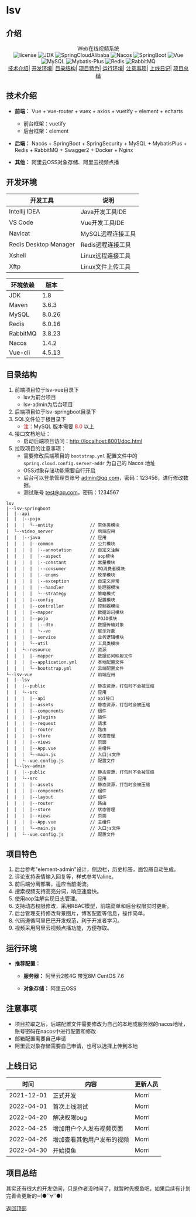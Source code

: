 # lsv

## 介绍
<div align="center">Web在线视频系统</div>

<div align="center">
    <a href="https://gitee.com/lhMorri/personal-blog" style="text-decoration: none;" onMouseOver="text-decoration: none;">
         <img src="https://img.shields.io/badge/license-Apache--2.0-informational" alt="license" />
         <img src="https://img.shields.io/badge/JDK-1.8%2B-brightgreen" alt="JDK" />
        <img src="https://img.shields.io/badge/SpringCloudAlibaba-2.2.1.RELEASE-brightgreen" alt="SpringCloudAlibaba" />
        <img src="https://img.shields.io/badge/Nacos-1.4.2-brightgreen" alt="Nacos" />
         <img src="https://img.shields.io/badge/SpringBoot-2.2.6.RELEASE-brightgreen" alt="SpringBoot" />
         <img src="https://img.shields.io/badge/Vue-2.6.11-brightgreen" alt="Vue" />
         <img src="https://img.shields.io/badge/MySQL-8.0.26-brightgreen" alt="MySQL" />
         <img src="https://img.shields.io/badge/Mybatis--Plus-3.4.1-brightgreen" alt="Mybatis-Plus" />
         <img src="https://img.shields.io/badge/Redis-6.0.16-brightgreen" alt="Redis" />
         <img src="https://img.shields.io/badge/RabbitMQ-3.8.23-brightgreen" alt="RabbitMQ" />
    </a>
</div>
<div align="center">
    <a href="#技术介绍">技术介绍</a>|
    <a href="#开发环境">开发环境</a>|
    <a href="#目录结构">目录结构</a>|
    <a href="#项目特色">项目特色</a>|
    <a href="#运行环境">运行环境</a>|
    <a href="#注意事项">注意事项</a>|
    <a href="#上线日记">上线日记</a>|
    <a href="#项目总结">项目总结</a>
</div>

## 技术介绍

- **前端：** Vue + vue-router + vuex + axios + vuetify + element + echarts
  - 前台框架：vuetify
  - 后台框架：element

- **后端：** Nacos + SpringBoot + SpringSecurity + MySQL + MybatisPlus + Redis + RabbitMQ + Swagger2 + Docker + Nginx
- **其他：** 阿里云OSS对象存储、阿里云视频点播 

## 开发环境

| 开发工具              | 说明              |
| --------------------- | ----------------- |
| Intellij IDEA         | Java开发工具IDE   |
| VS Code               | Vue开发工具IDE    |
| Navicat               | MySQL远程连接工具 |
| Redis Desktop Manager | Redis远程连接工具 |
| Xshell                | Linux远程连接工具 |
| Xftp                  | Linux文件上传工具 |

| 环境依赖 | 版本   |
| -------- | ------ |
| JDK      | 1.8    |
| Maven    | 3.6.3  |
| MySQL    | 8.0.26 |
| Redis    | 6.0.16 |
| RabbitMQ | 3.8.23 |
| Nacos    | 1.4.2  |
| Vue-cli  | 4.5.13 |

## 目录结构

1.  前端项目位于lsv-vue目录下
    - lsv为前台项目
    - lsv-admin为后台项目
2.  后端项目位于lsv-springboot目录下
3.  SQL文件位于根目录下
    - <span style='color: red'>注</span>：MySQL 版本需要 <span style='color: red'>8.0</span> 以上
4.  接口文档地址：
    - 启动后端项目访问：[http://localhost:8001/doc.html](http://localhost:8001/doc.html)
5.  拉取项目的注意事项：
    - 需要修改后端项目的 `bootstrap.yml` 配置文件中的 `spring.cloud.config.server-addr` 为自己的 Nacos 地址
    - OSS对象存储功能需要自行开启
    - 后台可以登录管理员账号 admin@qq.com，密码：123456，进行修改数据。
    - 测试账号 test@qq.com，密码：1234567

```
lsv
|--lsv-springboot
|  |--api
|  |  |--pojo
|  |  |  └--entity				// 实体类模块
|  └--video_server				// 后端应用
|  |  |--java					// 应用
|  |  |  |--common				// 公共模块
|  |  |  |  |--annotation		// 自定义注解
|  |  |  |  |--aspect			// aop模块
|  |  |  |  |--constant			// 常量模块
|  |  |  |  |--consumer			// MQ消费者模块
|  |  |  |  |--enums			// 枚举模块
|  |  |  |  |--exception		// 自定义异常
|  |  |  |  |--handler			// 处理器模块
|  |  |  |  └--strategy			// 策略模式
|  |  |  |--config				// 配置模块
|  |  |  |--controller			// 控制器模块
|  |  |  |--mapper				// 数据访问模块
|  |  |  |--pojo				// POJO模块
|  |  |  |  |--dto				// 数据传输对象
|  |  |  |  └--vo				// 展示对象
|  |  |  |--service				// 业务逻辑模块
|  |  |  └--util				// 工具类模块
|  |  └--resource				// 资源
|  |  |  |--mapper				// 数据访问映射文件
|  |  |  |--application.yml		// 本地配置文件
|  |  |  └--bootstrap.yml		// 云端配置文件
└--lsv-vue						// 前端应用
|  |--lsv
|  |  |--public					// 静态资源，打包时不会被压缩
|  |  └--src					// 应用
|  |  |  |--api					// api接口
|  |  |  |--assets				// 静态资源，打包时会被压缩
|  |  |  |--components			// 组件
|  |  |  |--plugins				// 插件
|  |  |  |--request				// 请求
|  |  |  |--router				// 路由
|  |  |  |--store				// 状态管理
|  |  |  |--views				// 页面
|  |  |  |--App.vue				// 主组件
|  |  |  └--main.js				// 入口js文件
|  |  └--vue.config.js			// 配置文件
|  └--lsv-admin
|  |  |--public					// 静态资源，打包时不会被压缩
|  |  └--src					// 应用
|  |  |  |--assets				// 静态资源，打包时会被压缩
|  |  |  |--components			// 组件
|  |  |  |--layout				// 组件
|  |  |  |--router				// 路由
|  |  |  |--store				// 状态管理
|  |  |  |--views				// 页面
|  |  |  |--App.vue				// 主组件
|  |  |  └--main.js				// 入口js文件
|  |  └--vue.config.js			// 配置文件
```

## 项目特色

1.  后台参考"element-admin"设计，侧边栏，历史标签，面包屑自动生成。
2.  评论支持表情输入回复等，样式参考Valine。
3.  前后端分离部署，适应当前潮流。
4.  搜索视频支持高亮分词，响应速度快。
5.  使用aop注解实现日志管理。
6.  支持动态权限修改，采用RBAC模型，前端菜单和后台权限实时更新。
7.  后台管理支持修改背景图片，博客配置等信息，操作简单。
8.  代码遵循阿里巴巴开发规范，利于开发者学习。
9.  视频采用阿里云视频点播功能，方便存取。

## 运行环境

- **推荐配置：**
  - **服务器：** 阿里云2核4G 带宽8M CentOS 7.6

  - **对象存储：** 阿里云OSS

## 注意事项

- 项目拉取之后，后端配置文件需要修改为自己的本地或服务器的nacos地址，账号密码在nacos中进行配置和修改
- 邮箱配置需要自己申请
- 阿里云对象存储需要自己申请，也可以选择上传到本地

## 上线日记

| 时间       | 内容                       | 更新人员 |
| ---------- | -------------------------- | -------- |
| 2021-12-01 | 正式开发                   | Morri    |
| 2022-04-01 | 首次上线测试               | Morri    |
| 2022-04-20 | 解决权限bug                | Morri    |
| 2022-04-25 | 增加用户个人发布视频页面   | Morri    |
| 2022-04-26 | 增加查看其他用户发布的视频 | Morri    |
| 2022-04-30 | 开始摸鱼                   | Morri    |

## 项目总结

其实还有很大的开发空间，只是作者没时间了，就暂时先摸鱼吧，如果后续有计划完善会更新的~(●ˇ∀ˇ●)

[返回顶部](#lsv)
